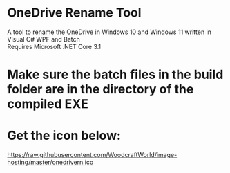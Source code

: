 # OneDrive Rename Tool
A tool to rename the OneDrive in Windows 10 and Windows 11 written in Visual C# WPF and Batch\
Requires Microsoft .NET Core 3.1
# Make sure the batch files in the build folder are in the directory of the compiled EXE
# Get the icon below:
https://raw.githubusercontent.com/WoodcraftWorld/image-hosting/master/onedrivern.ico
